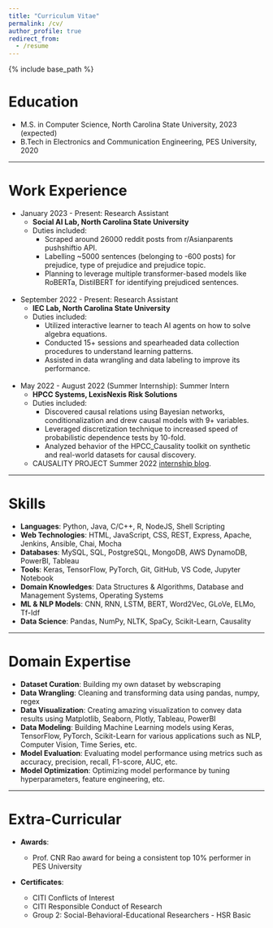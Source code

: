 ```yaml
---
title: "Curriculum Vitae"
permalink: /cv/
author_profile: true
redirect_from:
  - /resume
---
```


{% include base_path %}

# Education

* M.S. in Computer Science, North Carolina State University, 2023 (expected)
* B.Tech in Electronics and Communication Engineering, PES University, 2020
<hr/>

# Work Experience

* January 2023 - Present: Research Assistant
  * **Social AI Lab, North Carolina State University**
  * Duties included:
    * Scraped around 26000 reddit posts from r/Asianparents pushshiftio API.
    * Labelling ~5000 sentences (belonging to -600 posts) for prejudice, type of prejudice and prejudice topic.
    * Planning to leverage multiple transformer-based models like RoBERTa, DistilBERT for identifying prejudiced sentences.
<br/><br/>
* September 2022 - Present: Research Assistant
  * **IEC Lab, North Carolina State University**
  * Duties included:
    * Utilized interactive learner to teach AI agents on how to solve algebra equations.
    * Conducted 15+ sessions and spearheaded data collection procedures to understand learning patterns.
    * Assisted in data wrangling and data labeling to improve its performance.
<br/><br/>
* May 2022 - August 2022 (Summer Internship): Summer Intern
  * **HPCC Systems, LexisNexis Risk Solutions**
  * Duties included:
    * Discovered causal relations using Bayesian networks, conditionalization and drew causal models with 9+ variables.
    * Leveraged discretization technique to increased speed of probabilistic dependence tests by 10-fold.
    * Analyzed behavior of the HPCC_Causality toolkit on synthetic and real-world datasets for causal discovery.
  * CAUSALITY PROJECT Summer 2022 <a href="https://arungaonkar.github.io/HPCC-Causality-Blog/" target="_blank">internship blog</a>.

<hr/>

# Skills

* **Languages**: Python, Java, C/C++, R, NodeJS, Shell Scripting
* **Web Technologies**: HTML, JavaScript, CSS, REST, Express, Apache, Jenkins, Ansible, Chai, Mocha
* **Databases**: MySQL, SQL, PostgreSQL, MongoDB, AWS DynamoDB, PowerBI, Tableau
* **Tools**: Keras, TensorFlow, PyTorch, Git, GitHub, VS Code, Jupyter Notebook
* **Domain Knowledges**: Data Structures & Algorithms, Database and Management Systems, Operating Systems
* **ML & NLP Models**: CNN, RNN, LSTM, BERT, Word2Vec, GLoVe, ELMo, Tf-Idf
* **Data Science**: Pandas, NumPy, NLTK, SpaCy, Scikit-Learn, Causality

<hr/>

# Domain Expertise

* **Dataset Curation**: Building my own dataset by webscraping
* **Data Wrangling**: Cleaning and transforming data using pandas, numpy, regex
* **Data Visualization**: Creating amazing visualization to convey data results using Matplotlib, Seaborn, Plotly, Tableau, PowerBI
* **Data Modeling**: Building Machine Learning models using Keras, TensorFlow, PyTorch, Scikit-Learn for various applications such as NLP, Computer Vision, Time Series, etc.
* **Model Evaluation**: Evaluating model performance using metrics such as accuracy, precision, recall, F1-score, AUC, etc.
* **Model Optimization**: Optimizing model performance by tuning hyperparameters, feature engineering, etc.

<hr/>

<!-- # Projects

* **Context-based Sarcasm Detection**:  
  * Curated a news dataset of 28,000+ entries using BeautifulSoup. Pre-processed using pandas and numpy (ETL).
  * Investigated context dependency for sarcasm detection by employing embedding & tokenization by NLTK libraries.
  * Developed and trained Bi-LSTM & RoBERTa models for sarcasm detection, achieved 96% classification accuracy.
<br/><br/>
* **Example-Bot: Personalized Code Assistant**:
  * Designed a chatbot to assist developers to create, store and retrieve personalized code snippets and API examples.
  * Deployed server-based chatbot for CRUD operations on MongoDB by leveraging Ansible, Git bash & CI/CD pipeline.
  * Improved test coverage to 96% by utilizing unit testing with Chai & Mocha following scrum & agile methodologies.
<br/><br/>
* **Wildfire Data Analysis and Cause Prediction**:  
  * Led a team of 3 to build an end-to-end machine learning solution for wildfire cause prediction.
  * Analyzed 1.88 million records using pipelined ETL, data visualization techniques such as matplotlib and seaborn.
  * Employed models like RFC, KNN, Bi-LSTM, CNN to predict wildfire reason. Best accuracy of 93% was achieved by CNN.
<br/><br/>
* **Brain Tumor Image Classification**:  
  * Developed MRI image classification models by training deep learning models like Bi-LSTM & CNN using TensorFlow.
  * Improved classification accuracy to 92% by optimizing hyperparameters.

<hr/> -->

# Extra-Curricular

* **Awards**:
  * Prof. CNR Rao award for being a consistent top 10% performer in PES University

* **Certificates**:
  * CITI Conflicts of Interest
  * CITI Responsible Conduct of Research
  * Group 2: Social-Behavioral-Educational Researchers - HSR Basic
